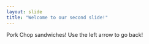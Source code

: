 ```yaml
---
layout: slide
title: "Welcome to our second slide!"
---
```

Pork Chop sandwiches!
Use the left arrow to go back!

